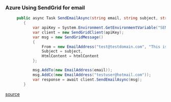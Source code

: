 ### Azure Using SendGrid for email
```csharp
     public async Task SendEmailAsync(string email, string subject, string htmlContent)
        {
            var apiKey = System.Environment.GetEnvironmentVariable("SENDGRID_APIKEY");
            var client = new SendGridClient(apiKey);
            var msg = new SendGridMessage()
            {
                From = new EmailAddress("test@testdomain.com", "This is sample"),
                Subject = subject,
                HtmlContent = htmlContent
            };

            msg.AddTo(new EmailAddress(email));
            msg.AddCc(new EmailAddress("testuser@hotmail.com"));      
            var response = await client.SendEmailAsync(msg);
        }

```

[source](https://sendgrid.com/docs/for-developers/partners/microsoft-azure/)